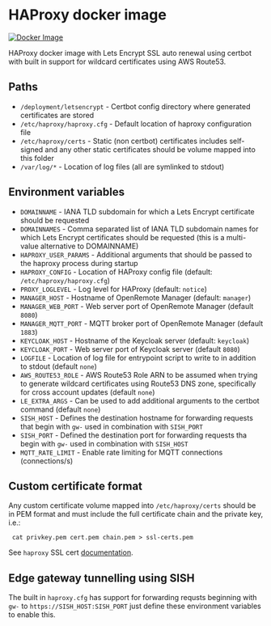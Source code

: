 # HAProxy docker image
[![Docker Image](https://github.com/openremote/proxy/actions/workflows/proxy.yml/badge.svg)](https://github.com/openremote/proxy/actions/workflows/proxy.yml)

HAProxy docker image with Lets Encrypt SSL auto renewal using certbot with built in support for wildcard certificates using AWS Route53.

## Paths
* `/deployment/letsencrypt` - Certbot config directory where generated certificates are stored
* `/etc/haproxy/haproxy.cfg` - Default location of haproxy configuration file
* `/etc/haproxy/certs` - Static (non certbot) certificates includes self-signed and any other static certificates should be volume mapped into this folder
* `/var/log/*` - Location of log files (all are symlinked to stdout)

## Environment variables
* `DOMAINNAME` - IANA TLD subdomain for which a Lets Encrypt certificate should be requested 
* `DOMAINNAMES` - Comma separated list of IANA TLD subdomain names for which Lets Encrypt certificates should be 
requested (this is a multi-value alternative to DOMAINNAME)
* `HAPROXY_USER_PARAMS` - Additional arguments that should be passed to the haproxy process during startup
* `HAPROXY_CONFIG` - Location of HAProxy config file (default: `/etc/haproxy/haproxy.cfg`)
* `PROXY_LOGLEVEL` - Log level for HAProxy (default: `notice`)
* `MANAGER_HOST` - Hostname of OpenRemote Manager (default: `manager`)
* `MANAGER_WEB_PORT` - Web server port of OpenRemote Manager (default `8080`)
* `MANAGER_MQTT_PORT` - MQTT broker port of OpenRemote Manager (default `1883`)
* `KEYCLOAK_HOST` - Hostname of the Keycloak server (default: `keycloak`)
* `KEYCLOAK_PORT` - Web server port of Keycloak server (default `8080`)
* `LOGFILE` - Location of log file for entrypoint script to write to in addition to stdout (default `none`)
* `AWS_ROUTE53_ROLE` - AWS Route53 Role ARN to be assumed when trying to generate wildcard certificates using Route53 DNS zone, specifically for cross account updates (default `none`)
* `LE_EXTRA_ARGS` - Can be used to add additional arguments to the certbot command (default `none`)
* `SISH_HOST` - Defines the destination hostname for forwarding requests that begin with `gw-` used in combination with `SISH_PORT`
* `SISH_PORT` - Defined the destination port for forwarding requests tha begin with `gw-` used in combination with `SISH_HOST`
* `MQTT_RATE_LIMIT` - Enable rate limiting for MQTT connections (connections/s)

## Custom certificate format
Any custom certificate volume mapped into `/etc/haproxy/certs` should be in PEM format and must include the full certificate chain and the private key, i.e.:
```
 cat privkey.pem cert.pem chain.pem > ssl-certs.pem
```

See `haproxy` SSL cert [documentation](https://www.haproxy.com/blog/haproxy-ssl-termination/#enabling-ssl-with-haproxy).

## Edge gateway tunnelling using SISH
The built in `haproxy.cfg` has support for forwarding requsts beginning with `gw-` to `https://SISH_HOST:SISH_PORT` just define these environment variables to enable this.

